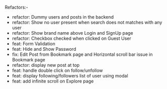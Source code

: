 Refactors:-

- refactor: Dummy users and posts in the backend
- refactor: Show no user present when search does not matches with any user
- refactor: Show brand name above Login and SignUp page
- refactor: Checkbox checked when clicked on Guest User
- feat: Form Validation
- feat: Hide and Show Password
- fix: Edit Post from Bookmark page and Horizontal scroll bar issue in Bookmark page
- refactor: display new post at top
- feat: handle double click on follow/unfollow
- feat: display following/followers list of user using modal
- feat: add infinite scroll on Explore page

